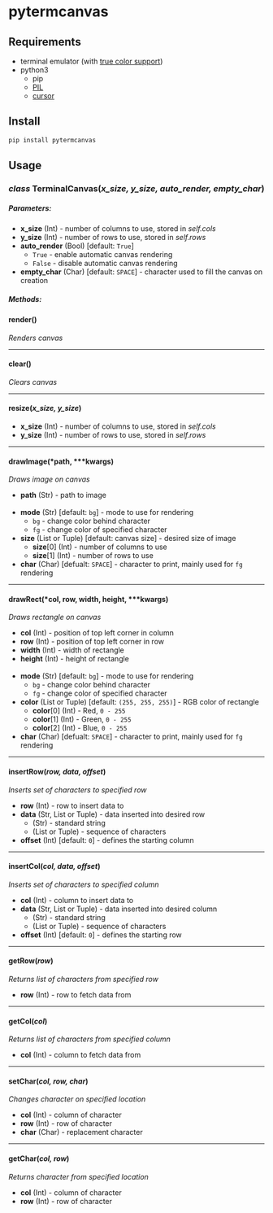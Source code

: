 # pytermcanvas

## Requirements
* terminal emulator (with [true color support](https://gist.github.com/sindresorhus/bed863fb8bedf023b833c88c322e44f9))
* python3
  * pip
  * [PIL](https://pypi.org/project/Pillow/)
  * [cursor](https://pypi.org/project/cursor/)

## Install
```sh
pip install pytermcanvas
```
## Usage
### *class* TerminalCanvas(*x_size, y_size, auto_render, empty_char*)
##### Parameters:
* **x_size** (Int) - number of columns to use, stored in *self.cols*
* **y_size** (Int) - number of rows to use, stored in *self.rows*
* **auto_render** (Bool) [default: `True`]
  * `True` - enable automatic canvas rendering
  * `False` - disable automatic canvas rendering
* **empty_char** (Char) [default: `SPACE`] - character used to fill the canvas on creation


##### Methods:
####  render()
*Renders canvas*
****
####  clear()
*Clears canvas*
****
#### resize(*x_size, y_size*)
* **x_size** (Int) - number of columns to use, stored in *self.cols*
* **y_size** (Int) - number of rows to use, stored in *self.rows*
****
#### drawImage(*path, **\*kwargs)
*Draws image on canvas*
* **path** (Str) - path to image<br><br>
* **mode** (Str) [default: `bg`] - mode to use for rendering
  * `bg` - change color behind character
  * `fg` - change color of specified character
* **size** (List or Tuple) [default: canvas size] - desired size of image
  * **size**[0] (Int) - number of columns to use
  * **size**[1] (Int) - number of rows to use
* **char** (Char) [defualt: `SPACE`] - character to print, mainly used for `fg` rendering
****
#### drawRect(*col, row, width, height, **\*kwargs)
*Draws rectangle on canvas*
* **col** (Int) - position of top left corner in column
* **row** (Int) - position of top left corner in row
* **width** (Int) - width of rectangle
* **height** (Int) - height of rectangle<br><br>
* **mode** (Str) [default: `bg`] - mode to use for rendering
  * `bg` - change color behind character
  * `fg` - change color of specified character
* **color** (List or Tuple) [default: `(255, 255, 255)`] - RGB color of rectangle
  * **color**[0] (Int) - Red, `0 - 255`
  * **color**[1] (Int) - Green, `0 - 255`
  * **color**[2] (Int) - Blue, `0 - 255`
* **char** (Char) [defualt: `SPACE`] - character to print, mainly used for `fg` rendering
****
#### insertRow(*row, data, offset*)
*Inserts set of characters to specified row*
* **row** (Int) - row to insert data to
* **data** (Str, List or Tuple) - data inserted into desired row
  * (Str) - standard string
  * (List or Tuple) - sequence of characters
* **offset** (Int) [default: `0`] - defines the starting column
****
#### insertCol(*col, data, offset*)
*Inserts set of characters to specified column*
* **col** (Int) - column to insert data to
* **data** (Str, List or Tuple) - data inserted into desired column
  * (Str) - standard string
  * (List or Tuple) - sequence of characters
* **offset** (Int) [default: `0`] - defines the starting row
****
#### getRow(*row*)
*Returns list of characters from specified row*
* **row** (Int) - row to fetch data from
****
#### getCol(*col*)
*Returns list of characters from specified column*
* **col** (Int) - column to fetch data from
****
#### setChar(*col, row, char*)
*Changes character on specified location*
* **col** (Int) - column of character
* **row** (Int) - row of character
* **char** (Char) - replacement character
****
#### getChar(*col, row*)
*Returns character from specified location*
* **col** (Int) - column of character
* **row** (Int) - row of character
